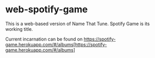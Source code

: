 # web-spotify-game  

This is a web-based version of Name That Tune. Spotify Game is its working title.  

Current incarnation can be found on https://spotify-game.herokuapp.com/#/albums[https://spotify-game.herokuapp.com/#/albums]

